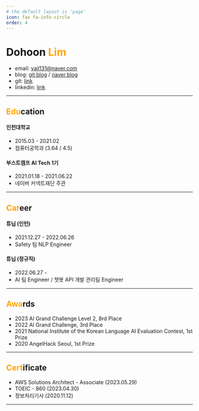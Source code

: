 ```yaml
---
# the default layout is 'page'
icon: fas fa-info-circle
order: 4
---
```

# **Dohoon <span style="color:orange">Lim</span>**

- email: [vail131@naver.com](vail131@naver.com)
- blog: [git blog](https://tofulim.github.io/) / [naver blog](https://blog.naver.com/vail131)
- git: [link](https://github.com/tofulim)
- linkedin: [link](https://www.linkedin.com/in/%EB%8F%84%ED%9B%88-%EC%9E%84-33580221a/)

---
## **<span style="color:orange">Edu</span>cation**
#### 인천대학교
- 2015.03 - 2021.02
- 컴퓨터공학과 (3.64 / 4.5)

#### 부스트캠프 AI Tech 1기
- 2021.01.18 - 2021.06.22
- 네이버 커넥트재단 주관

---
## **<span style="color:orange">Car</span>eer**
#### 튜닙 (인턴)
- 2021.12.27 - 2022.06.26
- Safety 팀 NLP Engineer

#### 튜닙 (정규직)
- 2022.06.27 - 
- AI 팀 Engineer / 챗봇 API 개발 관리팀 Engineer

---
## **<span style="color:orange">Awa</span>rds**
- 2023 AI Grand Challenge Level 2, 8rd Place
- 2022 AI Grand Challenge, 3rd Place
- 2021 National Institute of the Korean Language AI Evaluation Contest, 1st Prize
- 2020 AngelHack Seoul, 1st Prize

---
## **<span style="color:orange">Cert</span>ificate**
- AWS Solutions Architect - Associate (2023.05.29)
- TOEIC - 860 (2023.04.30)
- 정보처리기사 (2020.11.12)

---
<!--
## **<span style="color:orange">Proj</span>ect**
#### 챗봇 API 개발 및 운영
- 기간: 2022.06.27 - 
- 개요: 챗봇 대화에 필요한 모델 서버(GPU)와 API 서버(CPU) 개발 및 관리
- 수행 업무
	1. 모델 서빙
		- 딥러닝 모델의 최적화, 성능 측정 및 배포 (triton inference server, TensorRT, ONNX, ECS)
		- 자연어 생성, 토큰 및 문장 분류, 이미지 생성, 캡셔닝 등 다양한 기반 모델 checkpoint를 효율적으로 서빙
	2. API 서버 개발
	    - 100여 종의 페르소나 챗봇 back-end API 개발 (FastAPI, ECS)
	3. 서버 운영 및 인프라 관리
	    - CI/CD 적용: Docker 이미지 빌드 최적화 및 ECS 배포 자동화 도입 (GitHub Actions 활용, 빌드 및 배포 시간 70% 단축, 30분 -> 8분)
	    - 오토스케일링 적용: 서버 요청량에 기반한 자동 서버 증/감축으로 AWS 서버 인스턴스 비용 최대 46% 절감

#### AI Grand Challenge Level 2
- 기간: 2023.10.30 - 2023.11.08
- 개요: RAG(검색 증강 생성) 방식으로 LLM을 보조해 정책 보고서를 작성
- 수행 업무
	1. 파이프라인 설계
		- 관련 문서의 요약문을 프롬프트로 제공해 LLM 생성 텍스트의 신뢰도를 높이는 구조 고안
	2. 데이터 생성
		- OpenAI GPT-4 프롬프트 엔지니어링을 통한 기반 LLM 모델 학습 데이터 생성
	3. 추론 및 제출
		- 정책 보고서 요구사항에 맞는 추론 파이프라인 개발
		- Docker 컨테이너 환경 설정 및 빌드하여 이미지 제출

#### Safety
- 기간: 2021.12.27 - 2022.08.01
- 개요: 문장 내 혐오 카테고리 분류 및 혐오 부분 탐지하는 NLP 모델 개발 및 서빙
- 수행 업무
	1. 데이터 수집
		- 멀티 프로세싱 활용 데이터 크롤링(Ray)
		- 학습 데이터 전처리(pandas)
		- 크라우드 소싱을 통한 라벨링의 가이드라인 작성
	2. 모델 실험, 학습, 최적화 및 서빙
		- Token / SequenceClassification 모델 학습 코드 개발 및 실험 진행(pytorch, Deepspeed)
		- TensorRT 활용한 RPS 최적화

#### 국립국어원 2021 인공지능 언어능력 평가
- 기간: 2021.09.27 - 2021.11.01
- 개요: 문법성 / 인과관계 / 동형이의어 / 판정의문문 분류를 수행하는 네 가지 NLP 모델을 각각 개발하는 과제 수행
- 수행업무
	1. 문법성 파트 담당, SequenceClassification 모델 개발
	2. EDA, augmentation & pseudo-labeling 
-->